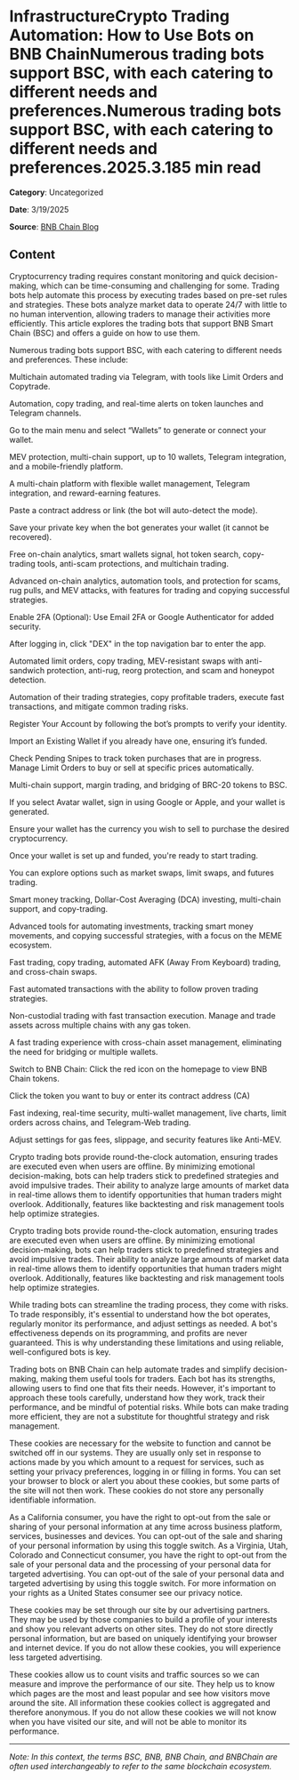 # InfrastructureCrypto Trading Automation: How to Use Bots on BNB ChainNumerous trading bots support BSC, with each catering to different needs and preferences.Numerous trading bots support BSC, with each catering to different needs and preferences.2025.3.185 min read

**Category**: Uncategorized

**Date**: 3/19/2025

**Source**: [BNB Chain Blog](https://www.bnbchain.org/en/blog/crypto-trading-automation-how-to-use-bots-on-bnb-chain)

## Content

Cryptocurrency trading requires constant monitoring and quick decision-making, which can be time-consuming and challenging for some. Trading bots help automate this process by executing trades based on pre-set rules and strategies. These bots analyze market data to operate 24/7 with little to no human intervention, allowing traders to manage their activities more efficiently. This article explores the trading bots that support BNB Smart Chain (BSC) and offers a guide on how to use them.

Numerous trading bots support BSC, with each catering to different needs and preferences. These include:

Multichain automated trading via Telegram, with tools like Limit Orders and Copytrade.

Automation, copy trading, and real-time alerts on token launches and Telegram channels.

Go to the main menu and select “Wallets” to generate or connect your wallet.

MEV protection, multi-chain support, up to 10 wallets, Telegram integration, and a mobile-friendly platform.

A multi-chain platform with flexible wallet management, Telegram integration, and reward-earning features.

Paste a contract address or link (the bot will auto-detect the mode).

Save your private key when the bot generates your wallet (it cannot be recovered).

Free on-chain analytics, smart wallets signal, hot token search, copy-trading tools, anti-scam protections, and multichain trading.

Advanced on-chain analytics, automation tools, and protection for scams, rug pulls, and MEV attacks, with features for trading and copying successful strategies.

Enable 2FA (Optional): Use Email 2FA or Google Authenticator for added security.

After logging in, click "DEX" in the top navigation bar to enter the app.

Automated limit orders, copy trading, MEV-resistant swaps with anti-sandwich protection, anti-rug, reorg protection, and scam and honeypot detection.

Automation of their trading strategies, copy profitable traders, execute fast transactions, and mitigate common trading risks.

Register Your Account by following the bot’s prompts to verify your identity.

Import an Existing Wallet if you already have one, ensuring it’s funded.

Check Pending Snipes to track token purchases that are in progress. Manage Limit Orders to buy or sell at specific prices automatically.

Multi-chain support, margin trading, and bridging of BRC-20 tokens to BSC.

If you select Avatar wallet, sign in using Google or Apple, and your wallet is generated.

Ensure your wallet has the currency you wish to sell to purchase the desired cryptocurrency.

Once your wallet is set up and funded, you're ready to start trading.

You can explore options such as market swaps, limit swaps, and futures trading.

Smart money tracking, Dollar-Cost Averaging (DCA) investing, multi-chain support, and copy-trading.

Advanced tools for automating investments, tracking smart money movements, and copying successful strategies, with a focus on the MEME ecosystem.

Fast trading, copy trading, automated AFK (Away From Keyboard) trading, and cross-chain swaps.

Fast automated transactions with the ability to follow proven trading strategies.

Non-custodial trading with fast transaction execution. Manage and trade assets across multiple chains with any gas token.

A fast trading experience with cross-chain asset management, eliminating the need for bridging or multiple wallets.

Switch to BNB Chain: Click the red icon on the homepage to view BNB Chain tokens.

Click the token you want to buy or enter its contract address (CA)

Fast indexing, real-time security, multi-wallet management, live charts, limit orders across chains, and Telegram-Web trading.

Adjust settings for gas fees, slippage, and security features like Anti-MEV.

Crypto trading bots provide round-the-clock automation, ensuring trades are executed even when users are offline. By minimizing emotional decision-making, bots can help traders stick to predefined strategies and avoid impulsive trades. Their ability to analyze large amounts of market data in real-time allows them to identify opportunities that human traders might overlook. Additionally, features like backtesting and risk management tools help optimize strategies.

Crypto trading bots provide round-the-clock automation, ensuring trades are executed even when users are offline. By minimizing emotional decision-making, bots can help traders stick to predefined strategies and avoid impulsive trades. Their ability to analyze large amounts of market data in real-time allows them to identify opportunities that human traders might overlook. Additionally, features like backtesting and risk management tools help optimize strategies.

While trading bots can streamline the trading process, they come with risks. To trade responsibly, it's essential to understand how the bot operates, regularly monitor its performance, and adjust settings as needed. A bot's effectiveness depends on its programming, and profits are never guaranteed. This is why understanding these limitations and using reliable, well-configured bots is key.

Trading bots on BNB Chain can help automate trades and simplify decision-making, making them useful tools for traders. Each bot has its strengths, allowing users to find one that fits their needs. However, it's important to approach these tools carefully, understand how they work, track their performance, and be mindful of potential risks. While bots can make trading more efficient, they are not a substitute for thoughtful strategy and risk management.

These cookies are necessary for the website to function and cannot be switched off in our systems. They are usually only set in response to actions made by you which amount to a request for services, such as setting your privacy preferences, logging in or filling in forms. You can set your browser to block or alert you about these cookies, but some parts of the site will not then work. These cookies do not store any personally identifiable information.

As a California consumer, you have the right to opt-out from the sale or sharing of your personal information at any time across business platform, services, businesses and devices. You can opt-out of the sale and sharing of your personal information by using this toggle switch. As a Virginia, Utah, Colorado and Connecticut consumer, you have the right to opt-out from the sale of your personal data and the processing of your personal data for targeted advertising. You can opt-out of the sale of your personal data and targeted advertising by using this toggle switch. For more information on your rights as a United States consumer see our privacy notice.

These cookies may be set through our site by our advertising partners. They may be used by those companies to build a profile of your interests and show you relevant adverts on other sites. They do not store directly personal information, but are based on uniquely identifying your browser and internet device. If you do not allow these cookies, you will experience less targeted advertising.

These cookies allow us to count visits and traffic sources so we can measure and improve the performance of our site. They help us to know which pages are the most and least popular and see how visitors move around the site. All information these cookies collect is aggregated and therefore anonymous. If you do not allow these cookies we will not know when you have visited our site, and will not be able to monitor its performance.



---

*Note: In this context, the terms BSC, BNB, BNB Chain, and BNBChain are often used interchangeably to refer to the same blockchain ecosystem.*
